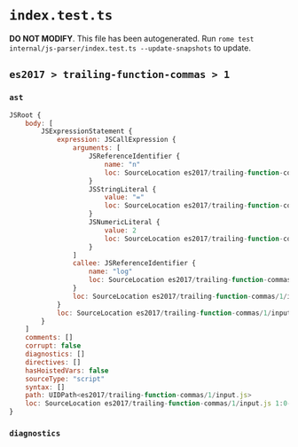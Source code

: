 # `index.test.ts`

**DO NOT MODIFY**. This file has been autogenerated. Run `rome test internal/js-parser/index.test.ts --update-snapshots` to update.

## `es2017 > trailing-function-commas > 1`

### `ast`

```javascript
JSRoot {
	body: [
		JSExpressionStatement {
			expression: JSCallExpression {
				arguments: [
					JSReferenceIdentifier {
						name: "n"
						loc: SourceLocation es2017/trailing-function-commas/1/input.js 1:4-1:5 (n)
					}
					JSStringLiteral {
						value: "="
						loc: SourceLocation es2017/trailing-function-commas/1/input.js 1:7-1:10
					}
					JSNumericLiteral {
						value: 2
						loc: SourceLocation es2017/trailing-function-commas/1/input.js 1:12-1:13
					}
				]
				callee: JSReferenceIdentifier {
					name: "log"
					loc: SourceLocation es2017/trailing-function-commas/1/input.js 1:0-1:3 (log)
				}
				loc: SourceLocation es2017/trailing-function-commas/1/input.js 1:0-1:15
			}
			loc: SourceLocation es2017/trailing-function-commas/1/input.js 1:0-1:16
		}
	]
	comments: []
	corrupt: false
	diagnostics: []
	directives: []
	hasHoistedVars: false
	sourceType: "script"
	syntax: []
	path: UIDPath<es2017/trailing-function-commas/1/input.js>
	loc: SourceLocation es2017/trailing-function-commas/1/input.js 1:0-1:16
}
```

### `diagnostics`

```

```
